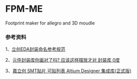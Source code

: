 # FPM-ME
Footprint maker for allegro and 3D moudle

### 参考资料 ###
1、[立创EDA封装命名参考规范](http://club.szlcsc.com/article/details_40618_1.html)

2、[元件封装库你画对了吗? 应该这样摆放才对 封装库 0度](http://club.szlcsc.com/article/details_1569_1.html)

3、[嘉立创 SMT贴片 可贴列表 Altium Designer 集成库(正式版)](http://club.szlcsc.com/article/details_963_1.html)

